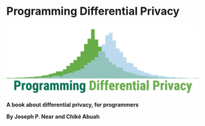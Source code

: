 # Programming Differential Privacy

![logo](logo.png)

**A book about differential privacy, for programmers**

**By Joseph P. Near and Chiké Abuah**
